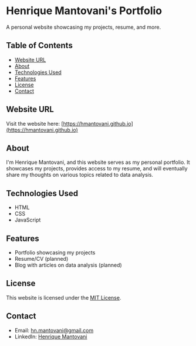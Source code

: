 # Henrique Mantovani's Portfolio

A personal website showcasing my projects, resume, and more.

## Table of Contents

- [Website URL](#website-url)
- [About](#about)
- [Technologies Used](#technologies-used)
- [Features](#features)
- [License](#license)
- [Contact](#contact)

## Website URL

Visit the website here: [https://hmantovani.github.io](https://hmantovani.github.io)

## About

I'm Henrique Mantovani, and this website serves as my personal portfolio. It showcases my projects, provides access to my resume, and will eventually share my thoughts on various topics related to data analysis.

## Technologies Used

- HTML
- CSS
- JavaScript

## Features

- Portfolio showcasing my projects
- Resume/CV (planned)
- Blog with articles on data analysis (planned)

## License

This website is licensed under the [MIT License](LICENSE).

## Contact

- Email: hn.mantovani@gmail.com
- LinkedIn: [Henrique Mantovani](https://www.linkedin.com/in/hmantovani/)
